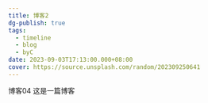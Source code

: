 ```yaml
---
title: 博客2
dg-publish: true
tags:
  - timeline
  - blog
  - byC
date: 2023-09-03T17:13:00.000+08:00
cover: https://source.unsplash.com/random/202309250641
---
```

<span 
class='ob-timelines' 
data-date='2023-09-03-17' 
data-title='博客04' 
data-img = 'https://source.unsplash.com/random/202309250641'
data-type='range'
data-end='2023-09-15-09'> 
博客04
</span>
这是一篇博客
